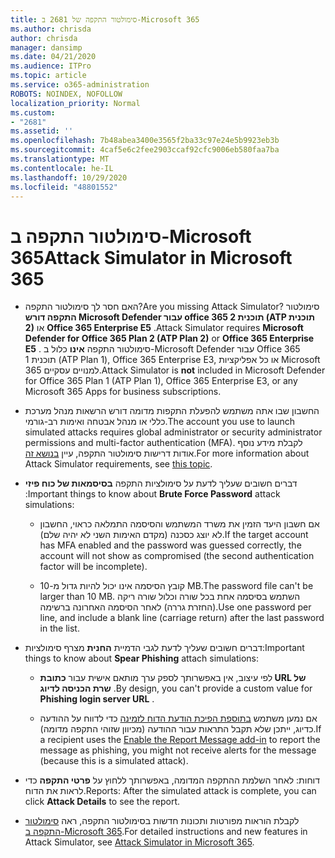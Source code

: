 ```yaml
---
title: סימולטור התקפה של 2681 ב-Microsoft 365
ms.author: chrisda
author: chrisda
manager: dansimp
ms.date: 04/21/2020
ms.audience: ITPro
ms.topic: article
ms.service: o365-administration
ROBOTS: NOINDEX, NOFOLLOW
localization_priority: Normal
ms.custom:
- "2681"
ms.assetid: ''
ms.openlocfilehash: 7b48abea3400e3565f2ba33c97e24e5b9923eb3b
ms.sourcegitcommit: 4caf5e6c2fee2903ccaf92cfc9006eb580faa7ba
ms.translationtype: MT
ms.contentlocale: he-IL
ms.lasthandoff: 10/29/2020
ms.locfileid: "48801552"
---
```

# <a name="attack-simulator-in-microsoft-365"></a><span data-ttu-id="d1b19-102">סימולטור התקפה ב-Microsoft 365</span><span class="sxs-lookup"><span data-stu-id="d1b19-102">Attack Simulator in Microsoft 365</span></span>

- <span data-ttu-id="d1b19-103">האם חסר לך סימולטור התקפה?</span><span class="sxs-lookup"><span data-stu-id="d1b19-103">Are you missing Attack Simulator?</span></span> <span data-ttu-id="d1b19-104">סימולטור **התקפה דורש Microsoft Defender עבור office 365 תוכנית 2 (ATP תוכנית 2)** או **Office 365 Enterprise E5** .</span><span class="sxs-lookup"><span data-stu-id="d1b19-104">Attack Simulator requires **Microsoft Defender for Office 365 Plan 2 (ATP Plan 2)** or **Office 365 Enterprise E5** .</span></span> <span data-ttu-id="d1b19-105">סימולטור התקפה **אינו** כלול ב-Microsoft Defender עבור Office 365 תוכנית 1 (ATP Plan 1), Office 365 Enterprise E3, או כל אפליקציות Microsoft 365 למנויים עסקיים.</span><span class="sxs-lookup"><span data-stu-id="d1b19-105">Attack Simulator is **not** included in Microsoft Defender for Office 365 Plan 1 (ATP Plan 1), Office 365 Enterprise E3, or any Microsoft 365 Apps for business subscriptions.</span></span>

- <span data-ttu-id="d1b19-106">החשבון שבו אתה משתמש להפעלת התקפות מדומה דורש הרשאות מנהל מערכת כללי או מנהל אבטחה ואימות רב-גורמי.</span><span class="sxs-lookup"><span data-stu-id="d1b19-106">The account you use to launch simulated attacks requires global administrator or security administrator permissions and multi-factor authentication (MFA).</span></span> <span data-ttu-id="d1b19-107">לקבלת מידע נוסף אודות דרישות סימולטור התקפה, עיין [בנושא זה](https://docs.microsoft.com/microsoft-365/security/office-365-security/attack-simulator).</span><span class="sxs-lookup"><span data-stu-id="d1b19-107">For more information about Attack Simulator requirements, see [this topic](https://docs.microsoft.com/microsoft-365/security/office-365-security/attack-simulator).</span></span>

- <span data-ttu-id="d1b19-108">דברים חשובים שעליך לדעת על סימולציות התקפה **בסיסמאות של כוח פיזי** :</span><span class="sxs-lookup"><span data-stu-id="d1b19-108">Important things to know about **Brute Force Password** attack simulations:</span></span>

  - <span data-ttu-id="d1b19-109">אם חשבון היעד הזמין את משרד המשתמש והסיסמה התמלאה כראוי, החשבון לא יוצג כסכנה (מקדם האימות השני לא יהיה שלם).</span><span class="sxs-lookup"><span data-stu-id="d1b19-109">If the target account has MFA enabled and the password was guessed correctly, the account will not show as compromised (the second authentication factor will be incomplete).</span></span>

  - <span data-ttu-id="d1b19-110">קובץ הסיסמה אינו יכול להיות גדול מ-10 MB.</span><span class="sxs-lookup"><span data-stu-id="d1b19-110">The password file can't be larger than 10 MB.</span></span> <span data-ttu-id="d1b19-111">השתמש בסיסמה אחת בכל שורה וכלול שורה ריקה (החזרת גררה) לאחר הסיסמה האחרונה ברשימה.</span><span class="sxs-lookup"><span data-stu-id="d1b19-111">Use one password per line, and include a blank line (carriage return) after the last password in the list.</span></span>

- <span data-ttu-id="d1b19-112">דברים חשובים שעליך לדעת לגבי הדמיית **החנית** מצרף סימולציות:</span><span class="sxs-lookup"><span data-stu-id="d1b19-112">Important things to know about **Spear Phishing** attach simulations:</span></span>

  - <span data-ttu-id="d1b19-113">לפי עיצוב, אין באפשרותך לספק ערך מותאם אישית עבור **כתובת URL של שרת הכניסה לדיוג** .</span><span class="sxs-lookup"><span data-stu-id="d1b19-113">By design, you can't provide a custom value for **Phishing login server URL** .</span></span>

  - <span data-ttu-id="d1b19-114">אם נמען משתמש [בתוספת הפיכת הודעת הדוח לזמינה](https://docs.microsoft.com/microsoft-365/security/office-365-security/enable-the-report-message-add-in) כדי לדווח על ההודעה כדיוג, ייתכן שלא תקבל התראות עבור ההודעה (מכיוון שזוהי התקפה מדומה).</span><span class="sxs-lookup"><span data-stu-id="d1b19-114">If a recipient uses the [Enable the Report Message add-in](https://docs.microsoft.com/microsoft-365/security/office-365-security/enable-the-report-message-add-in) to report the message as phishing, you might not receive alerts for the message (because this is a simulated attack).</span></span>

- <span data-ttu-id="d1b19-115">דוחות: לאחר השלמת ההתקפה המדומה, באפשרותך ללחוץ על **פרטי התקפה** כדי לראות את הדוח.</span><span class="sxs-lookup"><span data-stu-id="d1b19-115">Reports: After the simulated attack is complete, you can click **Attack Details** to see the report.</span></span>

- <span data-ttu-id="d1b19-116">לקבלת הוראות מפורטות ותכונות חדשות בסימולטור התקפה, ראה [סימולטור התקפה ב-Microsoft 365](https://docs.microsoft.com/microsoft-365/security/office-365-security/attack-simulator).</span><span class="sxs-lookup"><span data-stu-id="d1b19-116">For detailed instructions and new features in Attack Simulator, see [Attack Simulator in Microsoft 365](https://docs.microsoft.com/microsoft-365/security/office-365-security/attack-simulator).</span></span>
